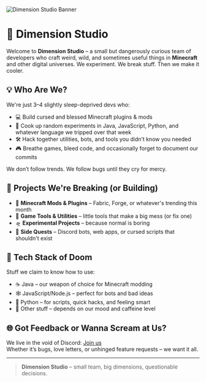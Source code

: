 ![Dimension Studio Banner](https://cdn-dms.mckimkung.in.th/1i3dafcua/dimensionbanner.png)

# 🌌 Dimension Studio
Welcome to **Dimension Studio** – a small but dangerously curious team of developers who craft weird, wild, and sometimes useful things in **Minecraft** and other digital universes. We experiment. We break stuff. Then we make it cooler.


## 💡 Who Are We?

We're just 3–4 slightly sleep-deprived devs who:

- 💻 Build cursed and blessed Minecraft plugins & mods  
- 🧪 Cook up random experiments in Java, JavaScript, Python, and whatever language we tripped over that week  
- 🛠️ Hack together utilities, bots, and tools you didn’t know you needed  
- 🎮 Breathe games, bleed code, and occasionally forget to document our commits  

We don’t follow trends. We follow bugs until they cry for mercy.

## 🚀 Projects We're Breaking (or Building)

- 🧩 **Minecraft Mods & Plugins** – Fabric, Forge, or whatever's trending this month  
- 🤖 **Game Tools & Utilities** – little tools that make a big mess (or fix one)  
- 🛸 **Experimental Projects** – because normal is boring  
- 🧠 **Side Quests** – Discord bots, web apps, or cursed scripts that shouldn't exist

## 🧠 Tech Stack of Doom

Stuff we claim to know how to use:

- ☕ Java – our weapon of choice for Minecraft modding
- 🕸️ JavaScript/Node.js – perfect for bots and bad ideas
- 🧠 Python – for scripts, quick hacks, and feeling smart
- 🧪 Other stuff – depends on our mood and caffeine level

## 🌐 Got Feedback or Wanna Scream at Us?

We live in the void of Discord: [Join us](https://discord.dimension-studio.net)  
Whether it’s bugs, love letters, or unhinged feature requests – we want it all.

---

> **Dimension Studio** – small team, big dimensions, questionable decisions.
